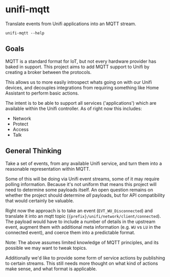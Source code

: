 # unifi-mqtt

Translate events from Unifi applications into an MQTT stream.

```shell
unifi-mqtt --help
```

## Goals

MQTT is a standard format for IoT, but not every hardware provider has baked in support. This project aims to add MQTT support to Unifi by creating a broker between the protocols.

This allows us to more easily introspect whats going on with our Unifi devices, and decouples integrations from requiring something like Home Assistant to perform basic actions.

The intent is to be able to support all services ('applications') which are available within the Unifi controller. As of right now this includes:

- Network
- Protect
- Access
- Talk

## General Thinking

Take a set of events, from any available Unifi service, and turn them into a reasonable representation within MQTT.

Some of this will be doing via Unifi event streams, some of it may require polling information. Because it's not uniform that means this project will need to determine some payloads itself. An open question remains on whether the project should determine _all_ payloads, but for API compatibility that would certainly be valuable.

Right now the approach is to take an event (`EVT_WU_Disconnected`) and translate it into an mqtt topic (`{prefix}/unifi/network/client/connected`). The payload would have to include a number of details in the upstream event, augment them with additional meta information (e.g. `WU` vs `LU` in the connected event), and coerce them into a predictable format.

Note: The above assumes limited knowledge of MQTT principles, and its possible we may want to tweak topics.

Additionally we'd like to provide some form of service actions by publishing to certain streams. This still needs more thought on what kind of actions make sense, and what format is applicable.
